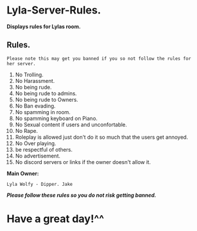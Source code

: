 # Lyla-Server-Rules.
**Displays rules for Lylas room.**

## Rules. 

`Please note this may get you banned if you so not follow the rules for her server.`
1. No Trolling.
2. No Harassment.
3. No being rude.
4. No being rude to admins.
5. No being rude to Owners.
6. No Ban evading.
7. No spamming in room.
8. No spamming keyboard on Piano.
9. No Sexual content if users and unconfortable.
10. No Rape.
11. Roleplay is allowed just don't do it so much that the users get annoyed.
12. No Over playing.
13. be respectful of others.
14. No advertisement.
15. No discord servers or links if the owner doesn't allow it.

**Main Owner:**

`Lyla
Wolfy - Dipper.
Jake`

***Please follow these rules so you do not risk getting banned.***

# Have a great day!^^
